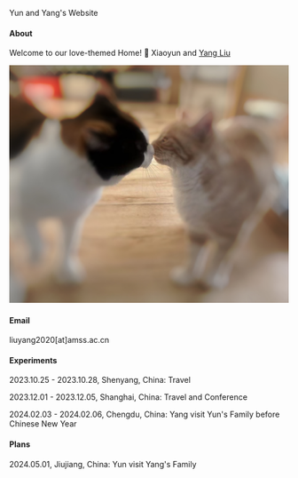 
Yun and Yang's Website

#### About

Welcome to our love-themed Home! 💖 Xiaoyun and [Yang Liu](https://liu-yang-maker.github.io/Liu.Y/)

![Our cats: huihui, sansan and juanjuan(comming...)](./figs/huisan.png)

#### Email
liuyang2020[at]amss.ac.cn

#### Experiments
2023.10.25 - 2023.10.28, Shenyang, China: Travel

2023.12.01 - 2023.12.05, Shanghai, China: Travel and Conference

2024.02.03 - 2024.02.06, Chengdu, China: Yang visit Yun's Family before Chinese New Year

#### Plans
2024.05.01, Jiujiang, China: Yun visit Yang's Family
